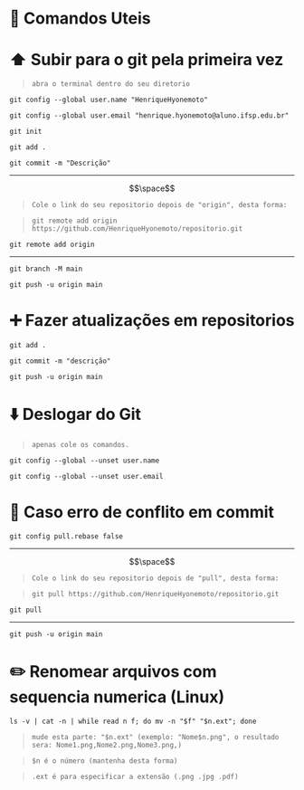# :page_facing_up: Comandos Uteis 
# :arrow_up: Subir para o git pela primeira vez 
   >`abra o terminal dentro do seu diretorio`
```
git config --global user.name "HenriqueHyonemoto"
```
```
git config --global user.email "henrique.hyonemoto@aluno.ifsp.edu.br"
```
```
git init
```
```
git add .
```
```
git commit -m "Descrição"
```

---
$$\space$$
>`Cole o link do seu repositorio depois de "origin", desta forma:`

>`git remote add origin https://github.com/HenriqueHyonemoto/repositorio.git`
```
git remote add origin 
```
---

```
git branch -M main
```
```
git push -u origin main
```
# :heavy_plus_sign: Fazer atualizações em repositorios 
```
git add .
```
```
git commit -m "descrição"
```
```
git push -u origin main
```

# :arrow_down: Deslogar do Git 
>`apenas cole os comandos.`
```
git config --global --unset user.name
```
```
git config --global --unset user.email
```


# :hammer: Caso erro de conflito em commit 
```
git config pull.rebase false
```
---
$$\space$$
>`Cole o link do seu repositorio depois de "pull", desta forma:`

>`git pull https://github.com/HenriqueHyonemoto/repositorio.git`
```
git pull
```
---

```
git push -u origin main
```

# :pencil2: Renomear arquivos com sequencia numerica (Linux) 
```
ls -v | cat -n | while read n f; do mv -n "$f" "$n.ext"; done
```
>`mude esta parte: "$n.ext" (exemplo: "Nome$n.png", o resultado sera: Nome1.png,Nome2.png,Nome3.png,)`

>`$n é o número (mantenha desta forma)`

>`.ext é para especificar a extensão (.png .jpg .pdf)`
